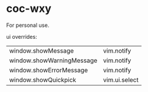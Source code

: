 # coc-wxy

For personal use.

ui overrides:

|                           |               |
| ------------------------- | ------------- |
| window.showMessage        | vim.notify    |
| window.showWarningMessage | vim.notify    |
| window.showErrorMessage   | vim.notify    |
| window.showQuickpick      | vim.ui.select |
